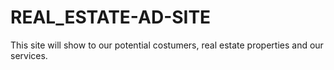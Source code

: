 # REAL_ESTATE-AD-SITE
This site will show to our potential costumers, real estate properties and our services.
